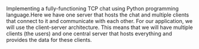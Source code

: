 Implementing a fully-functioning TCP chat using Python programming language.Here we have one server that hosts the chat and multiple clients that connect to it and communicate with each other. For our application, we will use the client-server architecture. This means that we will have multiple clients (the users) and one central server that hosts everything and provides the data for these clients.
